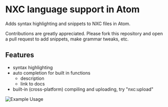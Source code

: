 # NXC language support in Atom

Adds syntax highlighting and snippets to NXC files in Atom.

Contributions are greatly appreciated. Please fork this repository and open a
pull request to add snippets, make grammar tweaks, etc.

## Features
- syntax highlighting
- auto completion for built in functions
  - description
  - link to docs
- built-in (cross-platform) compiling and uploading, try "nxc:upload"

![Example Usage](http://i.imgur.com/I1v9dMs.gif)
